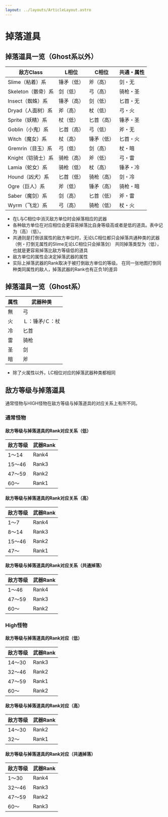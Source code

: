```yaml
---
layout: ../layouts/ArticleLayout.astro
---
```

# 掉落道具

## 掉落道具一览（Ghost系以外）

|敌方Class|L相位|C相位|共通・属性|
|---|---|---|---|
|Slime（粘着）系|锤矛（低）|斧（高）|剑・无|
|Skeleton（骸骨）系|剑（低）|弓（高）|骑枪・圣|
|Insect（蜘蛛）系|锤矛（高）|剑（低）|匕首・无|
|Dryad（人面树）系|斧（高）|杖（低）|弓・火|
|Sprite（妖精）系|杖（低）|匕首（高）|锤矛・圣|
|Goblin（小鬼）系|匕首（高）|弓（低）|斧・无|
|Witch（魔女）系|杖（高）|锤矛（低）|匕首・火|
|Gremrin（目玉）系|弓（低）|剑（高）|杖・暗|
|Knight（铠骑士）系|骑枪（高）|斧（低）|弓・雷|
|Lamia（蛇女）系|骑枪（低）|杖（高）|锤矛・冷|
|Hound（凶犬）系|匕首（低）|骑枪（高）|剑・冷|
|Ogre（巨人）系|斧（低）|锤矛（高）|骑枪・暗|
|Saber（魔剑）系|剑（高）|匕首（低）|斧・雷|
|Wyrm（飞龙）系|弓（高）|骑枪（低）|杖・火|

- 在L与C相位中消灭敌方单位时会掉落相应的武器
- 各种敌方单位在对应相位会更容易掉落比自身等级高或者是低的道具。表中记为（高）（低）。
- 共通则是打倒该属性的敌方单位时，无论LC相位都只会掉落共通种类的武器
（例・打倒无属性的Slime无论LC相位只会掉落剑）
共同掉落类型为（低），也就是更容易掉落比敌方等级低的道具
- 敌方单位的属性会决定掉落武器的属性
- 实际上掉落武器的Rank取决于被打倒敌方单位的等级。
在同一张地图打倒同种类同属性的敌人，掉落武器的Rank也有正负1的差异

## 掉落道具一览（Ghost系）

|属性|武器种类|
|---|---|
|無|弓|
|火|Ｌ：锤矛/Ｃ：杖|
|冷|匕首|
|雷|骑枪|
|圣|剑|
|暗|斧|

- 除了火属性以外，LC相位对应的掉落武器种类都相同

## 敌方等级与掉落道具

通常怪物与HIGH怪物在敌方等级与掉落道具的对应关系上有所不同。

### 通常怪物

#### 敌方等级与掉落道具的Rank对应关系（低）

|敌方等级|武器Rank|
|---|---|
|1～14|Rank4|
|15～46|Rank3|
|47～59|Rank2|
|60～|Rank1|

#### 敌方等级与掉落道具的Rank对应关系（高）

|敌方等级|武器Rank|
|---|---|
|1～7|Rank4|
|8～14|Rank3|
|15～46|Rank2|
|47～|Rank1|

#### 敌方等级与掉落道具的Rank对应关系（共通掉落）

|敌方等级|武器Rank|
|---|---|
|1～46|Rank4|
|47～59|Rank3|
|60～|Rank2|

### High怪物

#### 敌方等级与掉落道具的Rank对应（低）

|敌方等级|武器Rank|
|---|---|
|14～30|Rank3|
|32～46|Rank2|
|47～59|Rank1|
|60～|Rank2|

#### 敌方等级与掉落道具的Rank对应（高）

|敌方等级|武器Rank|
|---|---|
|14～30|Rank2|
|32～|Rank1|

#### 敌方等级与掉落道具的Rank对应（共通掉落）

|敌方等级|武器Rank|
|---|---|
|1～30|Rank4|
|32～46|Rank3|
|47～59|Rank2|
|60～|Rank3|

